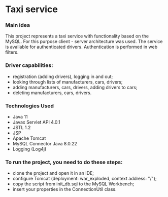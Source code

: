 # Taxi service
### Main idea
This project represents a taxi service with functionality based on the MySQL. 
For this purpose client - server architecture was used. 
The service is available for authenticated drivers. 
Authentication is performed in web filters.

### Driver capabilities:
* registration (adding drivers), logging in and out;
* looking through lists of manufacturers, cars, drivers;
* adding manufacturers, cars, drivers, adding drivers to cars;
* deleting manufacturers, cars, drivers.

### Technologies Used
- Java 11
- Javax Servlet API 4.0.1
- JSTL 1.2
- JSP
- Apache Tomcat
- MySQL Connector Java 8.0.22
- Logging (Log4j)

### To run the project, you need to do these steps:
* clone the project and open it in an IDE;
* configure Tomcat (deployment: war_exploded, context address: "/");
* copy the script from init_db.sql to the MySQL Workbench;
* insert your properties in the ConnectionUtil class.
